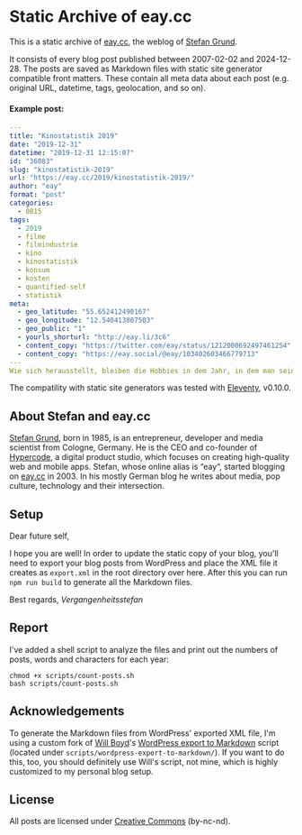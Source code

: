 # Static Archive of eay.cc

This is a static archive of [eay.cc](https://eay.cc/), the weblog of [Stefan Grund](https://stefangrund.eu/).

It consists of every blog post published between 2007-02-02 and 2024-12-28. The posts are saved as Markdown files with static site generator compatible front matters. These contain all meta data about each post (e.g. original URL, datetime, tags, geolocation, and so on).

#### Example post:

```yaml
---
title: "Kinostatistik 2019"
date: "2019-12-31"
datetime: "2019-12-31 12:15:07"
id: "36083"
slug: "kinostatistik-2019"
url: "https://eay.cc/2019/kinostatistik-2019/"
author: "eay"
format: "post"
categories:
  - 0815
tags:
  - 2019
  - filme
  - filmindustrie
  - kino
  - kinostatistik
  - konsum
  - kosten
  - quantified-self
  - statistik
meta:
  - geo_latitude: "55.652412490167"
  - geo_longitude: "12.540413807503"
  - geo_public: "1"
  - yourls_shorturl: "http://eay.li/3c6"
  - content_copy: "https://twitter.com/eay/status/1212000692497461254"
  - content_copy: "https://eay.social/@eay/103402603466779713"
---
Wie sich herausstellt, bleiben die Hobbies in dem Jahr, in dem man seinen Job kündigt und fast jede wache Minute in die Gründung der [eigenen Firma](https://hypercode.de/) steckt, schon mal auf der Strecke. Kein Wunder also...
```

The compatility with static site generators was tested with [Eleventy](https://github.com/11ty/eleventy), v0.10.0.

## About Stefan and eay.cc

[Stefan Grund](https://stefangrund.eu/), born in 1985, is an entrepreneur, developer and media scientist from Cologne, Germany. He is the CEO and co-founder of [Hypercode](https://hypercode.de/), a digital product studio, which focuses on creating high-quality web and mobile apps. Stefan, whose online alias is “eay“, started blogging on [eay.cc](https://eay.cc/) in 2003. In his mostly German blog he writes about media, pop culture, technology and their intersection.

## Setup

Dear future self,

I hope you are well! In order to update the static copy of your blog, you'll need to export your blog posts from WordPress and place the XML file it creates as `export.xml` in the root directory over here. After this you can run `npm run build` to generate all the Markdown files.

Best regards,
_Vergangenheitsstefan_

## Report

I've added a shell script to analyze the files and print out the numbers of posts, words and characters for each year:

```
chmod +x scripts/count-posts.sh 
bash scripts/count-posts.sh
```

## Acknowledgements

To generate the Markdown files from WordPress' exported XML file, I'm using a custom fork of [Will Boyd](https://codersblock.com/)'s [WordPress export to Markdown](https://github.com/lonekorean/wordpress-export-to-markdown) script (located under `scripts/wordpress-export-to-markdown/`). If you want to do this, too, you should definitely use Will's script, not mine, which is highly customized to my personal blog setup.

## License

All posts are licensed under [Creative Commons](https://creativecommons.org/licenses/by-nc-nd/3.0/) (by-nc-nd).
